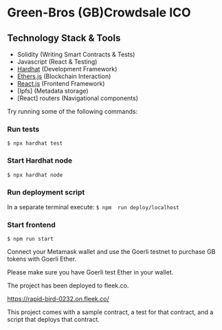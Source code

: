 # Green-Bros (GB)Crowdsale ICO

## Technology Stack & Tools
- Solidity (Writing Smart Contracts & Tests)
- Javascript (React & Testing)
- [Hardhat](https://hardhat.org/) (Development Framework)
- [Ethers.js](https://docs.ethers.io/v5/) (Blockchain Interaction)
- [React.js](https://reactjs.org/) (Frontend Framework)
- [Ipfs] (Metadata storage)
- [React] routers (Navigational components)

Try running some of the following commands:

### Run tests
`$ npx hardhat test`

### Start Hardhat node
`$ npx hardhat node`

### Run deployment script
In a separate terminal execute:
`$ npm	run deploy/localhost`

### Start frontend
`$ npm run start`

Connect your Metamask wallet and use the Goerli testnet to purchase GB tokens with Goerli Ether.

Please make sure you have Goerli test Ether in your wallet.

The project has been deployed to fleek.co.

https://rapid-bird-0232.on.fleek.co/

This project comes with a sample contract, a test for that contract, and a script that deploys that contract.

